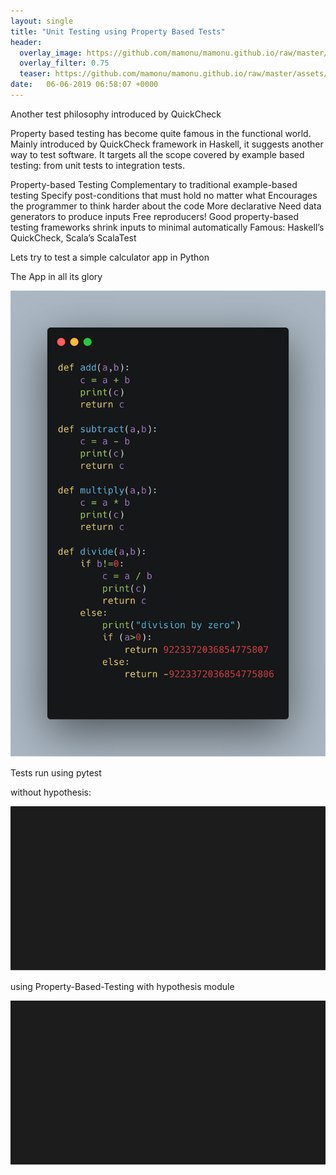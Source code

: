 ```yaml
---
layout: single
title: "Unit Testing using Property Based Tests"
header:
  overlay_image: https://github.com/mamonu/mamonu.github.io/raw/master/assets/hypt/cropped-bd1.jpg
  overlay_filter: 0.75
  teaser: https://github.com/mamonu/mamonu.github.io/raw/master/assets/hypt/cropped-bd1.jpg
date:   06-06-2019 06:58:07 +0000
---
```




Another test philosophy introduced by QuickCheck

Property based testing has become quite famous in the functional world. 
Mainly introduced by QuickCheck framework in Haskell, it suggests another way to test software. 
It targets all the scope covered by example based testing: from unit tests to integration tests.

Property-based Testing 
Complementary to traditional example-based testing 
Specify post-conditions that must hold no matter what 
Encourages the programmer to think harder about the code 
More declarative 
Need data generators to produce inputs 
Free reproducers! Good property-based testing
frameworks shrink inputs to minimal automatically 
Famous: Haskell’s QuickCheck, Scala’s ScalaTest


Lets try to test a simple calculator app in Python

The App in all its glory

![calc app](https://raw.githubusercontent.com/mamonu/mamonu.github.io/master/assets/hypt/calcs.png)




Tests run using pytest

without hypothesis:

<img src="https://raw.githubusercontent.com/mamonu/mamonu.github.io/master/assets/hypt/before_hypothesis.svg?sanitize=true">


using Property-Based-Testing with hypothesis module

<img src="https://raw.githubusercontent.com/mamonu/mamonu.github.io/master/assets/hypt/after_hypothesis.svg?sanitize=true">
